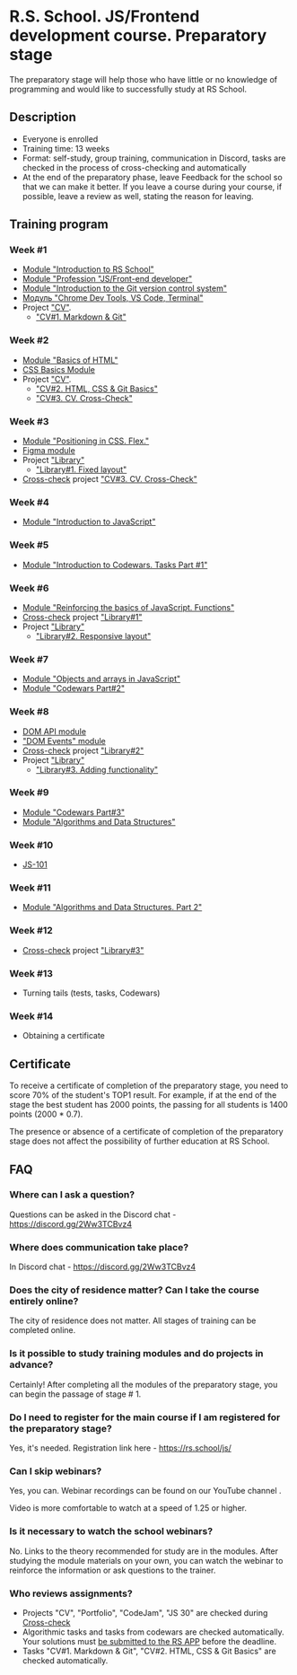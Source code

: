 # R.S. School. JS/Frontend development course. Preparatory stage
The preparatory stage will help those who have little or no knowledge of programming and would like to successfully study at RS School.  
## Description 
- Everyone is enrolled
- Training time: 13 weeks
- Format: self-study, group training, communication in Discord, tasks are checked in the process of cross-checking and automatically
- At the end of the preparatory phase, leave Feedback for the school so that we can make it better. If you leave a course during your course, if possible, leave a review as well, stating the reason for leaving.

## Training program
### Week  #1
- [Module "Introduction to RS School"](https://github.com/sthm23/stage0/blob/main/modules/rs-schoole-intro/README.md)
- [Module "Profession "JS/Front-end developer"](modules/js-fe-developer/)
- [Module "Introduction to the Git version control system"](modules/git/)
- [Модуль "Chrome Dev Tools, VS Code, Terminal"](modules/basic-tools/)
- Project ["CV"](../tasks/cv/cv.md). 
    - ["CV#1. Markdown & Git"](../tasks/cv/git-markdown.md)

### Week  #2
- [Module "Basics of HTML"](modules/html-basics/)
- [CSS Basics Module](modules/css-basics/)
- Project ["CV"](../tasks/cv/cv.md). 
    - ["CV#2. HTML, CSS & Git Basics"](../tasks/cv/html-css-git.md)
    - ["CV#3. CV. Cross-Check"](../tasks/cv/cv-stage0.md)

### Week  #3
- [Module "Positioning in CSS. Flex."](modules/css-positioning/)
- [Figma module](modules/figma)
- Project ["Library"](../tasks/library/library.md) 
    - ["Library#1. Fixed layout"](../tasks/library/library-part1.md)
- [Cross-check](https://docs.rs.school/#/cross-check-flow) project ["CV#3. CV. Cross-Check"](../tasks/cv/cv-stage0.md)

### Week  #4
- [Module "Introduction to JavaScript"](modules/js-basics/)

### Week  #5
- [Module "Introduction to Codewars. Tasks Part #1"](../tasks/codewars/preschool-2022-codewars1.md)

### Week  #6
- [Module "Reinforcing the basics of JavaScript. Functions"](modules/js-functions/)
- [Cross-check](https://docs.rs.school/#/cross-check-flow) project ["Library#1"](../tasks/library/library-part1.md)
- Project ["Library"](../tasks/library/library.md)
    - ["Library#2. Responsive layout"](../tasks/library/library-part2.md)

### Week  #7
- [Module "Objects and arrays in JavaScript"](modules/objects-and-arrays/)
- [Module "Codewars Part#2"](../tasks/codewars/preschool-2022-codewars2.md)

### Week  #8
- [DOM API module](modules/dom-api/)
- ["DOM Events" module](modules/dom-events/)
- [Cross-check](https://docs.rs.school/#/cross-check-flow) project ["Library#2"](../tasks/library/library-part2.md)
- Project ["Library"](../tasks/library/library.md)
    - ["Library#3. Adding functionality"](../tasks/library/library-part3.md)

### Week  #9
- [Module "Codewars Part#3"](https://github.com/rolling-scopes-school/tasks/blob/master/tasks/codewars/preschool-2022-codewars3.md)
- [Module "Algorithms and Data Structures"](modules/data-structures-part-1/)

### Week  #10
- [JS-101](https://github.com/Luffi2539/core-js-101/)

### Week  #11
- [Module "Algorithms and Data Structures. Part 2"](modules/data-structures-part-2/)

### Week  #12
- [Cross-check](https://docs.rs.school/#/cross-check-flow) project ["Library#3"](../tasks/library/library-part3.md)

### Week  #13
- Turning tails (tests, tasks, Codewars)
  
### Week  #14
- Obtaining a certificate

## Certificate 
To receive a certificate of completion of the preparatory stage, you need to score 70% of the student's TOP1 result. For example, if at the end of the stage the best student has 2000 points, the passing for all students is 1400 points (2000 * 0.7).

The presence or absence of a certificate of completion of the preparatory stage does not affect the possibility of further education at RS School.

## FAQ
### Where can I ask a question?
Questions can be asked in the Discord chat - https://discord.gg/2Ww3TCBvz4

### Where does communication take place?
In Discord chat - https://discord.gg/2Ww3TCBvz4

### Does the city of residence matter? Can I take the course entirely online?
The city of residence does not matter. All stages of training can be completed online.

### Is it possible to study training modules and do projects in advance?
Certainly! After completing all the modules of the preparatory stage, you can begin the passage of stage # 1.

### Do I need to register for the main course if I am registered for the preparatory stage?
Yes, it's needed. Registration link here - https://rs.school/js/

### Can I skip webinars?
Yes, you can. Webinar recordings can be found on our YouTube channel .

Video is more comfortable to watch at a speed of 1.25 or higher.

### Is it necessary to watch the school webinars?
No. Links to the theory recommended for study are in the modules. After studying the module materials on your own, you can watch the webinar to reinforce the information or ask questions to the trainer.

### Who reviews assignments?
- Projects "CV", "Portfolio", "CodeJam", "JS 30" are checked during [Cross-check](https://docs.rs.school/#/cross-check-flow) 
- Algorithmic tasks and tasks from codewars are checked automatically. Your solutions must [be submitted to the RS APP](https://docs.rs.school/#/rs-app-tasks) before the deadline.
- Tasks "CV#1. Markdown & Git", "CV#2. HTML, CSS & Git Basics" are checked automatically.
